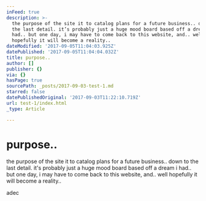 ```yaml
---
inFeed: true
description: >-
  the purpose of the site it to catalog plans for a future business.. down to
  the last detail. it’s probably just a huge mood board based off a dream i
  had.. but one day, i may have to come back to this website, and.. well
  hopefully it will become a reality..
dateModified: '2017-09-05T11:04:03.925Z'
datePublished: '2017-09-05T11:04:04.032Z'
title: purpose..
author: []
publisher: {}
via: {}
hasPage: true
sourcePath: _posts/2017-09-03-test-1.md
starred: false
datePublishedOriginal: '2017-09-03T11:22:10.719Z'
url: test-1/index.html
_type: Article

---
```

# purpose..

the purpose of the site it to catalog plans for a future business.. down to the last detail. it's probably just a huge mood board based off a dream i had.. but one day, i may have to come back to this website, and.. well hopefully it will become a reality..

adec